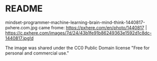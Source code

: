 # README

mindset-programmer-machine-learning-brain-mind-think-1440817-pxhere.com.jpg
came frome: https://pxhere.com/en/photo/1440817 | https://c.pxhere.com/images/7d/24/43b1fe91b86249363e1592d1c8dc-1440817.jpg!d  

The image was shared under the CC0 Public Domain license "Free for personal and commercial use."
